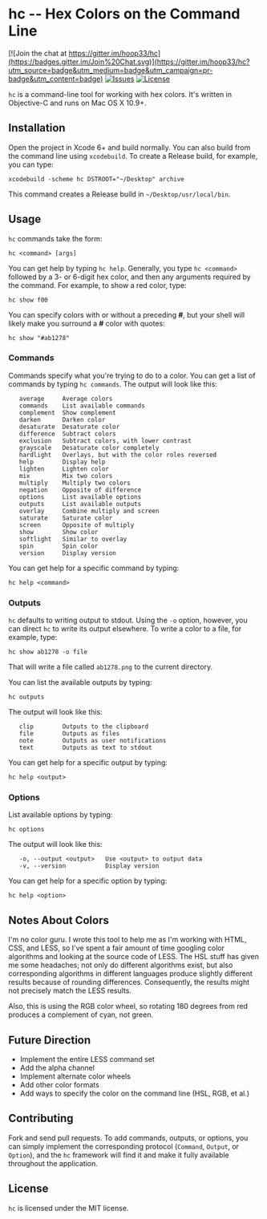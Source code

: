 # hc -- Hex Colors on the Command Line

[![Join the chat at https://gitter.im/hoop33/hc](https://badges.gitter.im/Join%20Chat.svg)](https://gitter.im/hoop33/hc?utm_source=badge&utm_medium=badge&utm_campaign=pr-badge&utm_content=badge)
[![Issues](https://img.shields.io/github/issues/hoop33/hc.svg)](https://github.com/hoop33/hc/issues)
[![License](https://img.shields.io/badge/license-MIT-blue.svg)](http://opensource.org/licenses/MIT)

`hc` is a command-line tool for working with hex colors. It's written in Objective-C and runs on Mac OS X 10.9+.

## Installation
Open the project in Xcode 6+ and build normally. You can also build from the command line using `xcodebuild`. To create a Release build, for example, you can type:

```
xcodebuild -scheme hc DSTROOT="~/Desktop" archive
```

This command creates a Release build in `~/Desktop/usr/local/bin`.

## Usage
`hc` commands take the form:

```
hc <command> [args]
```

You can get help by typing `hc help`.  Generally, you type `hc <command>` followed by a 3- or 6-digit hex color, and then any arguments required by the command. For example, to show a red color, type:

```
hc show f00
```

You can specify colors with or without a preceding **#**, but your shell will likely make you surround a **#** color with quotes:

```
hc show "#ab1278"
```

### Commands
Commands specify what you're trying to do to a color. You can get a list of commands by typing `hc commands`. The output will look like this:

```
   average     Average colors
   commands    List available commands
   complement  Show complement
   darken      Darken color
   desaturate  Desaturate color
   difference  Subtract colors
   exclusion   Subtract colors, with lower contrast
   grayscale   Desaturate color completely
   hardlight   Overlays, but with the color roles reversed
   help        Display help
   lighten     Lighten color
   mix         Mix two colors
   multiply    Multiply two colors
   negation    Opposite of difference
   options     List available options
   outputs     List available outputs
   overlay     Combine multiply and screen
   saturate    Saturate color
   screen      Opposite of multiply
   show        Show color
   softlight   Similar to overlay
   spin        Spin color
   version     Display version
```

You can get help for a specific command by typing:

```
hc help <command>
```

### Outputs
`hc` defaults to writing output to stdout. Using the `-o` option, however, you can direct `hc` to write its output elsewhere. To write a color to a file, for example, type:

```
hc show ab1278 -o file
```

That will write a file called `ab1278.png` to the current directory.

You can list the available outputs by typing:

```
hc outputs
```

The output will look like this:

```
   clip        Outputs to the clipboard
   file        Outputs as files
   note        Outputs as user notifications
   text        Outputs as text to stdout
```

You can get help for a specific output by typing:

```
hc help <output>
```

### Options
List available options by typing:

```
hc options
```

The output will look like this:

```
   -o, --output <output>   Use <output> to output data
   -v, --version           Display version
```

You can get help for a specific option by typing:

```
hc help <option>
```

## Notes About Colors
I'm no color guru. I wrote this tool to help me as I'm working with HTML, CSS, and LESS, so I've spent a fair amount of time googling color algorithms and looking at the source code of LESS. The HSL stuff has given me some headaches; not only do different algorithms exist, but also corresponding algorithms in different languages produce slightly different results because of rounding differences. Consequently, the results might not precisely match the LESS results.

Also, this is using the RGB color wheel, so rotating 180 degrees from red produces a complement of cyan, not green.

## Future Direction
* Implement the entire LESS command set
* Add the alpha channel
* Implement alternate color wheels
* Add other color formats
* Add ways to specify the color on the command line (HSL, RGB, et al.)

## Contributing
Fork and send pull requests. To add commands, outputs, or options, you can simply implement the corresponding protocol (`Command`, `Output`, or `Option`), and the `hc` framework will find it and make it fully available throughout the application.

## License
`hc` is licensed under the MIT license.
